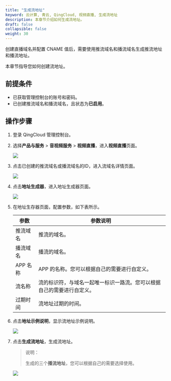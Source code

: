 ```yaml
---
title: "生成流地址"
keyword: 云计算, 青云, QingCloud, 视频直播, 生成流地址
description: 本章节介绍如何生成流地址。
draft: false
collapsible: false
weight: 30
---
```


创建直播域名并配置 CNAME 值后，需要使用推流域名和播流域名生成推流地址和播流地址。

本章节指导您如何创建流地址。

## 前提条件

- 已获取管理控制台的账号和密码。
- 已创建推流域名和播流域名，且状态为**已启用**。

## 操作步骤

1. 登录 QingCloud 管理控制台。

2. 选择**产品与服务** > **音视频服务** > **视频直播**，进入**视频直播**页面。

   ![](../../_images/qs_app_list.png)

3. 点击已创建的推流域名或播流域名的ID，进入流域名详情页面。

   ![](../../_images/um_doname_details.png)

4. 点击**地址生成器**，进入地址生成器页面。

   ![](../../_images/um_generate_address.png)

5. 在地址生存器页面，配置参数，如下表所示。

   | 参数     | 参数说明                                                     |
   | -------- | ------------------------------------------------------------ |
   | 推流域名 | 推流的域名。                                                 |
   | 播流域名 | 播流的域名。                                                 |
   | APP 名称 | APP 的名称。您可以根据自己的需要进行自定义。                 |
   | 流名称   | 流的标识符，与域名一起唯一标识一路流。您可以根据自己的需要进行自定义。 |
   | 过期时间 | 流地址过期的时间。                                           |

6. 点击**地址示例说明**，显示流地址示例说明。

   ![](../../_images/um_address_note.png)

7. 点击**生成流地址**，生成流地址。

   > 说明：
   >
   > 生成的三个**播流地址**，您可以根据自己的需要选择使用。

   ![](../../_images/um_flow_address.png)

